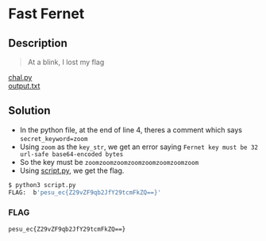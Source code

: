 # Fast Fernet

## Description
> At a blink, I lost my flag

[chal.py](./chal.py)  
[output.txt](./output.txt)

## Solution
* In the python file, at the end of line 4, theres a comment which says `secret_keyword=zoom`
* Using `zoom` as the `key_str`, we get an error saying `Fernet key must be 32 url-safe base64-encoded bytes`
* So the key must be `zoomzoomzoomzoomzoomzoomzoomzoom`
* Using [script.py](./script.py), we get the flag.
```bash
$ python3 script.py
FLAG:  b'pesu_ec{Z29vZF9qb2JfY29tcmFkZQ==}'
```

### FLAG
```
pesu_ec{Z29vZF9qb2JfY29tcmFkZQ==}
```